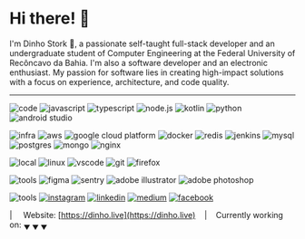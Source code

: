 # Hi there! 👋

I'm Dinho Stork 🦅, a passionate self-taught full-stack developer and an undergraduate student of Computer Engineering at the Federal University of Recôncavo da Bahia. I'm also a software developer and an electronic enthusiast. My passion for software lies in creating high-impact solutions with a focus on experience, architecture, and code quality.

---

![code](https://img.shields.io/static/v1?label=&message=code:&color=555&style=flat-square) ![javascript](https://img.shields.io/static/v1?logo=javascript&label=&message=javascript&color=111&logoColor=AAA&style=flat-square) ![typescript](https://img.shields.io/static/v1?logo=typescript&label=&message=typescript&color=111&logoColor=AAA&style=flat-square) ![node.js](https://img.shields.io/static/v1?logo=node.js&label=&message=node.js&color=111&logoColor=AAA&style=flat-square) ![kotlin](https://img.shields.io/static/v1?logo=kotlin&label=&message=kotlin&color=111&logoColor=AAA&style=flat-square) ![python](https://img.shields.io/static/v1?logo=python&label=&message=python&color=111&logoColor=AAA&style=flat-square) ![android studio](https://img.shields.io/static/v1?logo=android-studio&label=&message=android%20studio&color=111&logoColor=AAA&style=flat-square)

![infra](https://img.shields.io/static/v1?label=&message=infra:&color=555&style=flat-square) ![aws](https://img.shields.io/static/v1?logo=amazon-aws&label=&message=AWS&color=111&logoColor=AAA&style=flat-square) ![google cloud platform](https://img.shields.io/static/v1?logo=google-cloud&label=&message=Google%20Cloud%20Platform&color=111&logoColor=AAA&style=flat-square) ![docker](https://img.shields.io/static/v1?logo=docker&label=&message=Docker&color=111&logoColor=AAA&style=flat-square) ![redis](https://img.shields.io/static/v1?logo=redis&label=&message=Redis&color=111&logoColor=AAA&style=flat-square) ![jenkins](https://img.shields.io/static/v1?logo=jenkins&label=&message=Jenkins&color=111&logoColor=AAA&style=flat-square) ![mysql](https://img.shields.io/static/v1?logo=mysql&label=&message=MySQL&color=111&logoColor=AAA&style=flat-square) ![postgres](https://img.shields.io/static/v1?logo=postgresql&label=&message=PostgreSQL&color=111&logoColor=AAA&style=flat-square) ![mongo](https://img.shields.io/static/v1?logo=mongodb&label=&message=MongoDB&color=111&logoColor=AAA&style=flat-square) ![nginx](https://img.shields.io/static/v1?logo=nginx&label=&message=NGINX&color=111&logoColor=AAA&style=flat-square)

![local](https://img.shields.io/static/v1?label=&message=local:&color=555&style=flat-square) ![linux](https://img.shields.io/static/v1?logo=linux&label=&message=Linux&color=111&logoColor=AAA&style=flat-square) ![vscode](https://img.shields.io/static/v1?logo=visual-studio-code&label=&message=VS%20Code&color=111&logoColor=AAA&style=flat-square) ![git](https://img.shields.io/static/v1?logo=git&label=&message=Git&color=111&logoColor=AAA&style=flat-square) ![firefox](https://img.shields.io/static/v1?logo=firefox-browser&label=&message=Firefox&color=111&logoColor=AAA&style=flat-square)

![tools](https://img.shields.io/static/v1?label=&message=tools:&color=555&style=flat-square) ![figma](https://img.shields.io/static/v1?logo=figma&label=&message=figma&color=111&logoColor=AAA&style=flat-square) ![sentry](https://img.shields.io/static/v1?logo=sentry&label=&message=sentry&color=111&logoColor=AAA&style=flat-square) ![adobe illustrator](https://img.shields.io/static/v1?logo=adobe-illustrator&label=&message=illustrator&color=111&logoColor=AAA&style=flat-square) ![adobe photoshop](https://img.shields.io/static/v1?logo=adobe-photoshop&label=&message=photoshop&color=111&logoColor=AAA&style=flat-square)



![tools](https://img.shields.io/static/v1?label=&message=socials:&color=555&style=flat-square) [![instagram](https://img.shields.io/static/v1?logo=instagram&label=&message=instagram&color=111&logoColor=AAA&style=flat-square)][instagram] [![linkedin](https://img.shields.io/static/v1?logo=linkedin&label=&message=linkedin&color=111&logoColor=AAA&style=flat-square)][linkedin] [![medium](https://img.shields.io/static/v1?logo=medium&label=&message=medium&color=111&logoColor=AAA&style=flat-square)][medium] [![facebook](https://img.shields.io/static/v1?logo=facebook&label=&message=facebook&color=111&logoColor=AAA&style=flat-square)][facebook]

[instagram]: https://www.instagram.com/dinhostork/
[linkedin]: https://www.linkedin.com/in/dinhostork/
[medium]: https://medium.com/@dinhostork
[facebook]: https://www.facebook.com/dinhostork/
| &nbsp;&nbsp;&nbsp; Website: [https://dinho.live](https://dinho.live) &nbsp;&nbsp;&nbsp;|&nbsp;&nbsp;&nbsp; Currently working on: <sub>&#9660; &#9660; &#9660;</sub>
